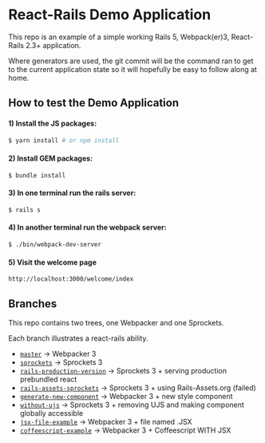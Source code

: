 # React-Rails Demo Application

This repo is an example of a simple working Rails 5, Webpack(er)3, React-Rails 2.3+ application.

Where generators are used, the git commit will be the command ran to get to the current application state so it will hopefully be easy to follow along at home.

## How to test the Demo Application

#### 1) Install the JS packages:

```sh
$ yarn install # or npm install
```

#### 2) Install GEM packages:

```
$ bundle install
```

#### 3) In one terminal run the rails server:

```
$ rails s
```

#### 4) In another terminal run the webpack server:

```
$ ./bin/webpack-dev-server
```

#### 5) Visit the welcome page

```
http://localhost:3000/welcome/index
```

## Branches

This repo contains two trees, one Webpacker and one Sprockets.

Each branch illustrates a react-rails ability.

* [`master`](https://github.com/BookOfGreg/react-rails-example-app) -> Webpacker 3
* [`sprockets`](https://github.com/BookOfGreg/react-rails-example-app/tree/sprockets) -> Sprockets 3
* [`rails-production-version`](https://github.com/BookOfGreg/react-rails-example-app/compare/sprockets...rails-production-version?expand=1) -> Sprockets 3 + serving production prebundled react
* [`rails-assets-sprockets`](https://github.com/BookOfGreg/react-rails-example-app/compare/sprockets...rails-assets-sprockets?expand=1) -> Sprockets 3 + using Rails-Assets.org (failed)
* [`generate-new-component`](https://github.com/BookOfGreg/react-rails-example-app/compare/master...generate-new-component?expand=1) -> Webpacker 3 + new style component
* [`without-ujs`](https://github.com/BookOfGreg/react-rails-example-app/compare/master...without-ujs?expand=1) -> Sprockets 3 + removing UJS and making component globally accessible
* [`jsx-file-example`](https://github.com/BookOfGreg/react-rails-example-app/compare/master...jsx-file-example?expand=1) -> Webpacker 3 + file named .JSX
* [`coffeescript-example`](https://github.com/BookOfGreg/react-rails-example-app/compare/master...coffeescript-example?expand=1) -> Webpacker 3 + Coffeescript WITH JSX
